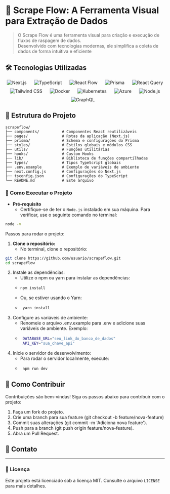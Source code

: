 

# 🚀 Scrape Flow: A Ferramenta Visual para Extração de Dados</h1>

> O Scrape Flow é uma ferramenta visual para criação e execução de fluxos de raspagem de dados. <br> Desenvolvido com tecnologias modernas, ele simplifica a coleta de dados de forma intuitiva e eficiente


## 🛠️ Tecnologias Utilizadas

<div style="display: flex; justify-content: center; flex-wrap: wrap; gap: 10px; text-align: center; margin: 0 auto;">
  <img src="https://img.shields.io/badge/Next.js-000?style=for-the-badge&logo=nextjs&logoColor=8C1D40" alt="Next.js" />&nbsp;
  <img src="https://img.shields.io/badge/TypeScript-000?style=for-the-badge&logo=typescript&logoColor=3178C6" alt="TypeScript" />&nbsp;
  <img src="https://img.shields.io/badge/React_Flow-000?style=for-the-badge&logo=react&logoColor=61DAFB" alt="React Flow" />&nbsp;
  <img src="https://img.shields.io/badge/Prisma-000?style=for-the-badge&logo=prisma&logoColor=2D3748" alt="Prisma" />&nbsp;
  <img src="https://img.shields.io/badge/React_Query-000?style=for-the-badge&logo=react&logoColor=61DAFB" alt="React Query" />&nbsp;
  <img src="https://img.shields.io/badge/Tailwind_CSS-000?style=for-the-badge&logo=tailwindcss&logoColor=38B2AC" alt="Tailwind CSS" />&nbsp;
  <img src="https://img.shields.io/badge/Docker-000?style=for-the-badge&logo=docker&logoColor=2496ED" alt="Docker" />&nbsp;
  <img src="https://img.shields.io/badge/Kubernetes-000?style=for-the-badge&logo=kubernetes&logoColor=326CE5" alt="Kubernetes" />&nbsp;
  <img src="https://img.shields.io/badge/Azure-000?style=for-the-badge&logo=microsoftazure&logoColor=0089D6" alt="Azure" />&nbsp;
  <img src="https://img.shields.io/badge/Node.js-000?style=for-the-badge&logo=nodedotjs&logoColor=8CC84B" alt="Node.js" />&nbsp;
  <img src="https://img.shields.io/badge/GraphQL-000?style=for-the-badge&logo=graphql&logoColor=E10098" alt="GraphQL" />&nbsp;
</div>

## 📂 Estrutura do Projeto
```plaintext
scrapeflow/
├── components/          # Componentes React reutilizáveis
├── pages/               # Rotas da aplicação (Next.js)
├── prisma/              # Schema e configurações do Prisma
├── styles/              # Estilos globais e módulos CSS
├── utils/               # Funções utilitárias
├── hooks/               # Custom Hooks
├── lib/                 # Biblioteca de funções compartilhadas
├── types/               # Tipos TypeScript globais
├── .env.example         # Exemplo de variáveis de ambiente
├── next.config.js       # Configurações do Next.js
├── tsconfig.json        # Configurações do TypeScript
└── README.md            # Este arquivo 
```
### 🚀 Como Executar o Projeto

* **Pré-requisito** 
  * Certifique-se de ter o `Node.js` instalado em sua máquina. Para verificar, use o seguinte comando no terminal:

```sh
node -v
```
Passos para rodar o projeto:
1. **Clone o repositório:**
   - No terminal, clone o repositório:
```sh
git clone https://github.com/usuario/scrapeflow.git
cd scrapeflow
 ```
2. Instale as dependências:
   - Utilize o npm ou yarn para instalar as dependências:
   - ```sh
     npm install
      ```
   -  Ou, se estiver usando o Yarn:
   - ```sh
      yarn install
     ```
3. Configure as variáveis de ambiente:
   - Renomeie o arquivo .env.example para .env e adicione suas variáveis de ambiente. Exemplo:
   - ```sh
      DATABASE_URL="seu_link_do_banco_de_dados"
      API_KEY="sua_chave_api"
     ```
4. Inicie o servidor de desenvolvimento:
   - Para rodar o servidor localmente, execute:
   - ```sh
      npm run dev
     ```

## 🤝 Como Contribuir
Contribuições são bem-vindas! Siga os passos abaixo para contribuir com o projeto:
1. Faça um fork do projeto.
2. Crie uma branch para sua feature (git checkout -b feature/nova-feature)
3. Commit suas alterações (git commit -m 'Adiciona nova feature').
4. Push para a branch (git push origin feature/nova-feature).
5. Abra um Pull Request.



## 📧 Contato

---

### 📄 Licença
Este projeto está licenciado sob a licença MIT. Consulte o arquivo `LICENSE` para mais detalhes.

